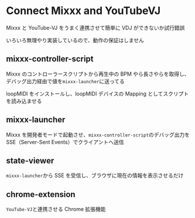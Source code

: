 # Connect Mixxx and YouTubeVJ

Mixxx と YouTube-VJ をうまく連携させて簡単に VDJ ができないか試行錯誤

いろいろ無理やり実装しているので、動作の保証はしません

## mixxx-controller-script

Mixxx のコントローラースクリプトから再生中の BPM やら長さやらを取得し、デバッグ出力経由で値を`mixxx-launcher`に送ってる

loopMIDI をインストールし、loopMIDI デバイスの Mapping としてスクリプトを読み込ませる

## mixxx-launcher

Mixxx を開発者モードで起動させ、`mixxx-controller-script`のデバッグ出力を SSE（Server-Sent Events）でクライアントへ送信

## state-viewer

`mixxx-launcher`から SSE を受信し、ブラウザに現在の情報を表示させるだけ

## chrome-extension

`YouTube-VJ`と連携させる Chrome 拡張機能
